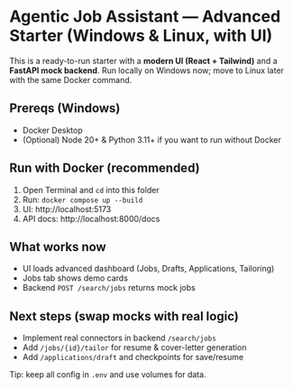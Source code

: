 
# Agentic Job Assistant — Advanced Starter (Windows & Linux, with UI)

This is a ready-to-run starter with a **modern UI (React + Tailwind)** and a **FastAPI mock backend**.
Run locally on Windows now; move to Linux later with the same Docker command.

## Prereqs (Windows)
- Docker Desktop
- (Optional) Node 20+ & Python 3.11+ if you want to run without Docker

## Run with Docker (recommended)
1) Open Terminal and `cd` into this folder
2) Run: `docker compose up --build`
3) UI: http://localhost:5173
4) API docs: http://localhost:8000/docs

## What works now
- UI loads advanced dashboard (Jobs, Drafts, Applications, Tailoring)
- Jobs tab shows demo cards
- Backend `POST /search/jobs` returns mock jobs

## Next steps (swap mocks with real logic)
- Implement real connectors in backend `/search/jobs`
- Add `/jobs/{id}/tailor` for resume & cover-letter generation
- Add `/applications/draft` and checkpoints for save/resume

Tip: keep all config in `.env` and use volumes for data.
